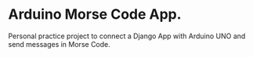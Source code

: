 # Arduino Morse Code App.

Personal practice project to connect a Django App with Arduino UNO and send messages in Morse Code.
